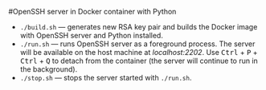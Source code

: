 #OpenSSH server in Docker container with Python
- `./build.sh` — generates new RSA key pair and builds the Docker image with OpenSSH server and Python installed.
- `./run.sh` — runs OpenSSH server as a foreground process. The server will be available on the host machine at *localhost:2202*. Use <kbd>Ctrl</kbd> + <kbd>P</kbd> + <kbd>Ctrl</kbd> + <kbd>Q</kbd> to detach from the container (the server will continue to run in the background).
- `./stop.sh` — stops the server started with `./run.sh`.

